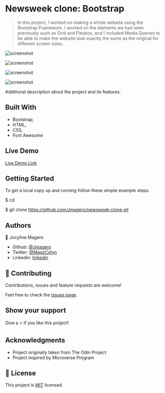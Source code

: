 # Newsweek clone: Bootstrap

> In this project, I worked on making a whole website using the Bootstrap Framework. I worked on the elements we had seen previously such as Grid and Flexbox, and I included Media Queries to be able to make the website look exactly the same as the original for different screen sizes. 

![screenshot](https://user-images.githubusercontent.com/52098394/80264152-d207c980-869b-11ea-960c-d48d61976322.png)

![screenshot](https://user-images.githubusercontent.com/52098394/80251808-e38ea880-867e-11ea-870d-883c457e73ce.png)

![screenshot](https://user-images.githubusercontent.com/52098394/80251912-1173ed00-867f-11ea-912e-f56bc207da31.png)

![screenshot](https://user-images.githubusercontent.com/52098394/80252042-408a5e80-867f-11ea-927c-10c0a017f7f8.png)




Additional description about the project and its features.

## Built With

- Bootstrap,
- HTML,
- CSS,
- Font Awesome

## Live Demo

[Live Demo Link](https://rawcdn.githack.com/Jmagero/newsweek-clone/0ed168c55eee0075f1d1a2eddcb5883d15187ee1/index.html)


## Getting Started

To get a local copy up and running follow these simple example steps.
 
 $ cd <folder>
 
 $ git clone https://github.com/Jmagero/newsweek-clone.git

## Authors

👤 Jocyline Magero

- Github: [@Jmagero](https://github.com/Jmagero)
- Twitter: [@MagzCelyn](https://twitter.com/MagzCelyn)
- Linkedin: [linkedin](https://linkedin.com/linkedinhandle)


## 🤝 Contributing

Contributions, issues and feature requests are welcome!

Feel free to check the [issues page](/https://github.com/Jmagero/newsweek-clone/issues).

## Show your support

Give a ⭐️ if you like this project!

## Acknowledgments

- Project originally taken from The Odin Project
- Project inspired by Microverse Program

## 📝 License

This project is [MIT](lic.url) licensed.
